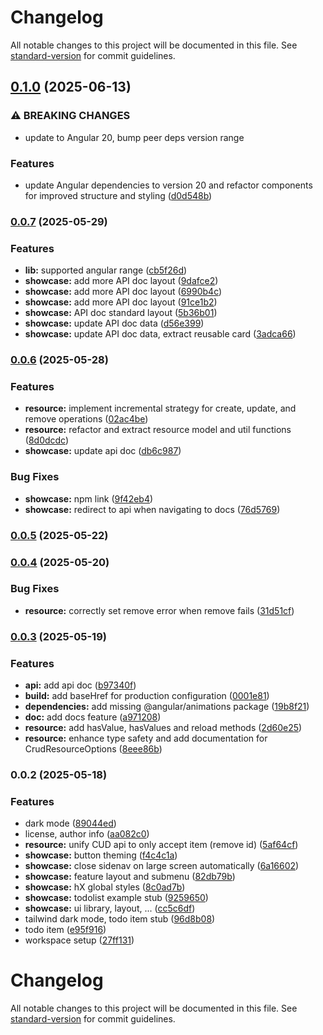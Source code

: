 # Changelog

All notable changes to this project will be documented in this file. See [standard-version](https://github.com/conventional-changelog/standard-version) for commit guidelines.

## [0.1.0](https://github.com/angular-experts-io/resource/compare/v0.0.7...v0.1.0) (2025-06-13)


### ⚠ BREAKING CHANGES

* update to Angular 20, bump peer deps version range

### Features

* update Angular dependencies to version 20 and refactor components for improved structure and styling ([d0d548b](https://github.com/angular-experts-io/resource/commit/d0d548b7e8f04c0ad413268e075eb120bae8ce1b))

### [0.0.7](https://github.com/angular-experts-io/resource/compare/v0.0.6...v0.0.7) (2025-05-29)


### Features

* **lib:** supported angular range ([cb5f26d](https://github.com/angular-experts-io/resource/commit/cb5f26dff14be5dea6e445447692e77b03ad0030))
* **showcase:** add more API doc layout ([9dafce2](https://github.com/angular-experts-io/resource/commit/9dafce24440917404d9224282e33ba930db0b4ce))
* **showcase:** add more API doc layout ([6990b4c](https://github.com/angular-experts-io/resource/commit/6990b4cac11cc687a36109f12148143d769a3775))
* **showcase:** add more API doc layout ([91ce1b2](https://github.com/angular-experts-io/resource/commit/91ce1b2dbfa25f694cefcb205c1997ed16670818))
* **showcase:** API doc standard layout ([5b36b01](https://github.com/angular-experts-io/resource/commit/5b36b01f99e17075365eb4d23f5a60e0cbdfb64c))
* **showcase:** update API doc data ([d56e399](https://github.com/angular-experts-io/resource/commit/d56e399846b888a7cfb30cb1286169733247478f))
* **showcase:** update API doc data, extract reusable card ([3adca66](https://github.com/angular-experts-io/resource/commit/3adca667abcb7e117ed15c8dbcaf6c8f3f6ce53c))

### [0.0.6](https://github.com/angular-experts-io/resource/compare/v0.0.5...v0.0.6) (2025-05-28)


### Features

* **resource:** implement incremental strategy for create, update, and remove operations ([02ac4be](https://github.com/angular-experts-io/resource/commit/02ac4bed82cc4c14c86ce556480d492176f67c02))
* **resource:** refactor and extract resource model and util functions ([8d0dcdc](https://github.com/angular-experts-io/resource/commit/8d0dcdc83092ea58a5d3b0eeabe917c8f8220947))
* **showcase:** update api doc ([db6c987](https://github.com/angular-experts-io/resource/commit/db6c9871341d0b67d2fdc0b5f229decd994dbb65))


### Bug Fixes

* **showcase:** npm link ([9f42eb4](https://github.com/angular-experts-io/resource/commit/9f42eb4004cac0e7fd4f3a615bc1b4fa0f30d415))
* **showcase:** redirect to api when navigating to docs ([76d5769](https://github.com/angular-experts-io/resource/commit/76d576922cf01ce2ff414893a43555a1b01d6509))

### [0.0.5](https://github.com/angular-experts-io/resource/compare/v0.0.4...v0.0.5) (2025-05-22)

### [0.0.4](https://github.com/angular-experts-io/resource/compare/v0.0.3...v0.0.4) (2025-05-20)


### Bug Fixes

* **resource:** correctly set remove error when remove fails ([31d51cf](https://github.com/angular-experts-io/resource/commit/31d51cf9b442288afe948392c767a46b21843533))

### [0.0.3](https://github.com/angular-experts-io/resource/compare/v0.0.2...v0.0.3) (2025-05-19)


### Features

* **api:** add api doc ([b97340f](https://github.com/angular-experts-io/resource/commit/b97340f0eed0c8fddf2ff4117b180ea943ccf02f))
* **build:** add baseHref for production configuration ([0001e81](https://github.com/angular-experts-io/resource/commit/0001e81be0a90047401bc8bc5f80399e8117cef9))
* **dependencies:** add missing @angular/animations package ([19b8f21](https://github.com/angular-experts-io/resource/commit/19b8f216b95894af493aa3f92d6c96f80c4e3e9b))
* **doc:** add docs feature ([a971208](https://github.com/angular-experts-io/resource/commit/a9712082269a5c7a9b95ee27fba69ae459a34298))
* **resource:** add hasValue, hasValues and reload methods ([2d60e25](https://github.com/angular-experts-io/resource/commit/2d60e259da4132df11b0bced0597fca05430c769))
* **resource:** enhance type safety and add documentation for CrudResourceOptions ([8eee86b](https://github.com/angular-experts-io/resource/commit/8eee86b3b53946cab5f76762a73ae7773c0b7947))

### 0.0.2 (2025-05-18)


### Features

* dark mode ([89044ed](https://github.com/angular-experts-io/resource/commit/89044edf6d7a1fdb3cc8ad1c2d9f567802f5f58b))
* license, author info ([aa082c0](https://github.com/angular-experts-io/resource/commit/aa082c067a3d1d5b41dda1eafc379da4f7ce4b30))
* **resource:** unify CUD api to only accept item (remove id) ([5af64cf](https://github.com/angular-experts-io/resource/commit/5af64cfd0e9c1a73728af90de97a66067f6b8e6f))
* **showcase:** button theming ([f4c4c1a](https://github.com/angular-experts-io/resource/commit/f4c4c1afbbfcf15548c562ca1a87ca96680cb8ec))
* **showcase:** close sidenav on large screen automatically ([6a16602](https://github.com/angular-experts-io/resource/commit/6a16602be7eb0aa103da5f81569f1d79cfc8e52d))
* **showcase:** feature layout and submenu ([82db79b](https://github.com/angular-experts-io/resource/commit/82db79b9136b64196928556dd68f94ee7bfce63c))
* **showcase:** hX global styles ([8c0ad7b](https://github.com/angular-experts-io/resource/commit/8c0ad7b243b55304e58c592d12d83639b3f98f13))
* **showcase:** todolist example stub ([9259650](https://github.com/angular-experts-io/resource/commit/9259650fce4bd05a050706266c76a0272426b768))
* **showcase:** ui library, layout, ... ([cc5c6df](https://github.com/angular-experts-io/resource/commit/cc5c6dfa3297ca0c2b45fdf2482c2065b0a018eb))
* tailwind dark mode, todo item stub ([96d8b08](https://github.com/angular-experts-io/resource/commit/96d8b084d0fde34a45b61868be1c967b5ba44789))
* todo item ([e95f916](https://github.com/angular-experts-io/resource/commit/e95f9168ae11dc72c8bf526ef388c5b05ebd76b3))
* workspace setup ([27ff131](https://github.com/angular-experts-io/resource/commit/27ff13121f284732e2a43a163dda546bb0c537a5))

# Changelog

All notable changes to this project will be documented in this file. See [standard-version](https://github.com/conventional-changelog/standard-version) for commit guidelines.
